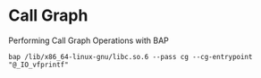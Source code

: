 Call Graph
==========

Performing Call Graph Operations with BAP

    bap /lib/x86_64-linux-gnu/libc.so.6 --pass cg --cg-entrypoint "@_IO_vfprintf"
